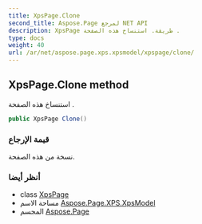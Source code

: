 ```yaml
---
title: XpsPage.Clone
second_title: Aspose.Page لمرجع NET API
description: XpsPage طريقة. استنساخ هذه الصفحة .
type: docs
weight: 40
url: /ar/net/aspose.page.xps.xpsmodel/xpspage/clone/
---
```

## XpsPage.Clone method

استنساخ هذه الصفحة .

```csharp
public XpsPage Clone()
```

### قيمة الإرجاع

نسخة من هذه الصفحة.

### أنظر أيضا

* class [XpsPage](../)
* مساحة الاسم [Aspose.Page.XPS.XpsModel](../../xpspage/)
* المجسم [Aspose.Page](../../../)


